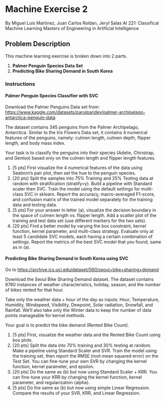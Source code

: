 # Machine Exercise 2
By Miguel Luis Martinez, Juan Carlos Roldan, Jeryl Salas
AI 221: Classifical Machine Learning
Masters of Engineering in Artificial Intelligence

## Problem Description
This machine learning exercise is broken down into 2 parts.

1. **Palmer Penguin Species Data Set**
3. **Predicting Bike Sharing Demand in South Korea**

### Instructions

#### Palmer Penguin Species Classifier with SVC

Download the Palmer Penguins Data set from: https://www.kaggle.com/datasets/parulpandey/palmer-archipelago-antarctica-penguin-data

The dataset contains 345 penguins from the Palmer Archipelago, Antarctica. Similar to the Iris Flowers Data set, it contains 4 numerical features of the penguins, namely: culmen length, culmen depth, flipper length, and body mass index.

Your task is to classify the penguins into their species (Adelie, Chinstrap, and Gentoo) based only on the culmen length and flipper length features.

1. [5 pts] First visualize the 4 numerical features of the data using Seaborn’s pair plot, then set the hue to the penguin species.
2. [20 pts] Split the samples into 75% Training and 25% Testing data at random with stratification (stratify=y). Build a pipeline with Standard scaler then SVC. Train the model using the default settings for multi-class SVC in sklearn. Report the accuracy, macro-averaged F1-score, and confusion matrix of the trained model separately for the training data and testing data.
3. [5 pts] For your answer in letter (a), visualize the decision boundary in the space of culmen length vs. flipper length. Add a scatter plot of the training and test data set (use different markers for the two sets).
4. [20 pts] Find a better model by varying the box constraint, kernel function, kernel parameter, and multi-class strategy. Evaluate only at least 5 candidate SVC models, each having a certain combination of settings. Report the metrics of the best SVC model that you found, same as in (a).

#### Predicting Bike Sharing Demand in South Korea using SVC

Go to https://archive.ics.uci.edu/dataset/560/seoul+bike+sharing+demand

Download the Seoul Bike Sharing Demand dataset. The dataset contains 8760 instances of weather characteristics, holiday, season, and the number of bikes rented for that hour. 

Take only the weather data + hour of the day as inputs: Hour, Temperature, Humidity, Windspeed, Visibility, Dewpoint, Solar radiation, Snowfall, and Rainfall. We’ll also take only the Winter data to keep the number of data points manageable for kernel methods.

Your goal is to predict the bike demand (Rented Bike Count).

1. [5 pts] First, visualize the weather data and the Rented Bike Count using box plots.
2. [20 pts] Split the data into 70% training and 30% testing at random. Make a pipeline using Standard Scaler and SVR. Train the model using the training set, then report the RMSE (root mean squared error) on the Test Set. You can fine-tune your own SVR by changing the kernel function, kernel parameter, and epsilon.
3. [20 pts] Do the same as (b) but now using Standard Scaler + KRR. You can fine-tune your KRR by changing the kernel function, kernel parameter, and regularization (alpha).
4. [5 pts] Do the same as (b) but now using simple Linear Regression. Compare the results of your SVR, KRR, and Linear Regression.
